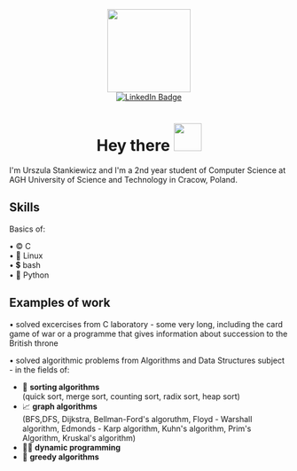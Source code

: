 <div id="header" align="center">
    <img src="https://media2.giphy.com/media/j0HjChGV0J44KrrlGv/giphy.gif?cid=ecf05e475926kcqh8e72gq73xi51sasun7anpy45c76cw9ib&ep=v1_stickers_search&rid=giphy.gif&ct=s" width="150"/>
</div>

<div id ="badge" align="center">
    <a href="https://www.linkedin.com/in/urszula-stankiewicz-2ba7bb240/">
        <img src="https://img.shields.io/badge/LinkedIn-blue?logo=linkedin&logoColor=white&style=for-the-badge" alt="LinkedIn Badge"/>
    </a>
</div>

<div id ="badge2" align="center">
    <img src="https://komarev.com/ghpvc/?username=ustankie&style=flat-square&color=blue" alt=""/>
</div>


<h1 align ="center">
  Hey there
  <img src="https://media.tenor.com/nebZyl8oN7IAAAAi/wave-hello.gif" width="50"/>
</h1>


I'm Urszula Stankiewicz and I'm a 2nd year student of Computer Science at AGH University of Science and Technology in Cracow, Poland.


## Skills

Basics of:
  
•  ©️  C\
•  🐧  Linux\
•  💲  bash \
•  🐍  Python

## Examples of work

• solved excercises from C laboratory - some very long, including the card game of war or a programme that gives information about succession to the British throne

    
    
• solved algorithmic problems from Algorithms and Data Structures subject - in the fields of:
  - 🍡  **sorting algorithms** \
        (quick sort, merge sort, counting sort, radix sort, heap sort)
  - 📈  **graph algorithms** \
        (BFS,DFS, Dijkstra, Bellman-Ford's algoruthm, Floyd - Warshall algorithm, Edmonds - Karp algorithm, Kuhn's algorithm, Prim's Algorithm, Kruskal's algorithm)
  - 🏃‍♂️ **dynamic programming**
  - 🤑  **greedy algorithms**





